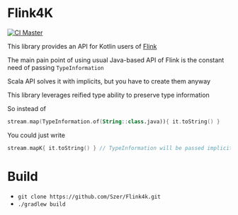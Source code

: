 # Flink4K

[![CI Master](https://github.com/Szer/Flink4k/workflows/CI%20Master/badge.svg)](https://github.com/Szer/Flink4k/actions?query=workflow%3A%22CI+Master%22)

This library provides an API for Kotlin users of [Flink](https://flink.apache.org/)

The main pain point of using usual Java-based API of Flink is the constant need of passing `TypeInformation`

Scala API solves it with implicits, but you have to create them anyway 

This library leverages reified type ability to preserve type information

So instead of
```kotlin
stream.map(TypeInformation.of(String::class.java)){ it.toString() }
```
You could just write
```kotlin
stream.mapK{ it.toString() } // TypeInformation will be passed implicitly!
```

# Build
- `git clone https://github.com/Szer/Flink4k.git`
- `./gradlew build`
